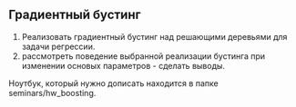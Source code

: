 ## Градиентный бустинг

1. Реализовать градиентный бустинг над решающими деревьями для задачи регрессии.
2. рассмотреть поведение выбранной реализации бустинга при изменении основых параметров - сделать выводы.

Ноутбук, который нужно дописать находится в папке seminars/hw_boosting.
